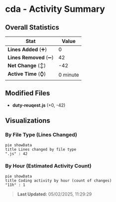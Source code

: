 # cda - Activity Summary 

## Overall Statistics

| Stat                   | Value                                                             |
| ---------------------- | ----------------------------------------------------------------- |
| **Lines Added** (➕)   | 0                                          |
| **Lines Removed** (➖) | 42                                        |
| **Net Change** (↕)    | -42                |
| **Active Time** (⌚)   | 0 minute |


## Modified Files
- **duty-reuqest.js** (+0, -42)

## Visualizations

### By File Type (Lines Changed)

```mermaid
pie showData
title Lines changed by file type
".js" : 42
```

### By Hour (Estimated Activity Count)

```mermaid
pie showData
title Coding activity by hour (count of changes)
"11h" : 1
```


> **Last Updated:** 05/02/2025, 11:29:29